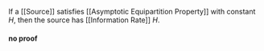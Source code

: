 If a [[Source]] satisfies [[Asymptotic Equipartition Property]] with constant $H$, then the source has [[Information Rate]] $H$.

#### no proof

